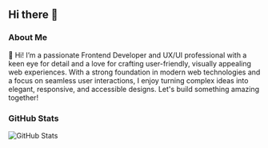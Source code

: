 ## Hi there 👋

### About Me

👋 Hi! I’m a passionate Frontend Developer and UX/UI professional with a keen eye for detail and a love for crafting user-friendly, visually appealing web experiences. 
With a strong foundation in modern web technologies and a focus on seamless user interactions, I enjoy turning complex ideas into elegant, responsive, and accessible designs. Let's build something amazing together!

### GitHub Stats

![GitHub Stats](https://github-readme-stats.vercel.app/api?username=YOUR_USERNAME&show_icons=true)
